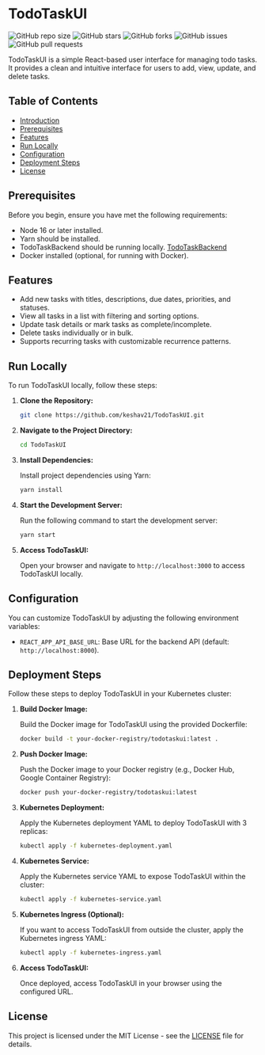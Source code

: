 
# TodoTaskUI
![GitHub repo size](https://img.shields.io/github/repo-size/keshav21/TodoTaskUI) ![GitHub stars](https://img.shields.io/github/stars/keshav21/TodoTaskUI?style=social) ![GitHub forks](https://img.shields.io/github/forks/keshav21/TodoTaskBackend?style=social) ![GitHub issues](https://img.shields.io/github/issues/keshav21/TodoTaskUI) ![GitHub pull requests](https://img.shields.io/github/issues-pr/keshav21/TodoTaskUI)

TodoTaskUI is a simple React-based user interface for managing todo tasks. It provides a clean and intuitive interface for users to add, view, update, and delete tasks.

## Table of Contents

- [Introduction](#introduction)
- [Prerequisites](#prerequisites)
- [Features](#features)
- [Run Locally](#run-locally)
- [Configuration](#configuration)
- [Deployment Steps](#deployment-steps)
- [License](#license)



## Prerequisites

Before you begin, ensure you have met the following requirements:
- Node 16 or later installed.
- Yarn should be installed.
- TodoTaskBackend should be running locally. [TodoTaskBackend](https://github.com/keshav21/TodoTaskBackend)
- Docker installed (optional, for running with Docker).


## Features

- Add new tasks with titles, descriptions, due dates, priorities, and statuses.
- View all tasks in a list with filtering and sorting options.
- Update task details or mark tasks as complete/incomplete.
- Delete tasks individually or in bulk.
- Supports recurring tasks with customizable recurrence patterns.


## Run Locally

To run TodoTaskUI locally, follow these steps:

1. **Clone the Repository:**

   ```sh
   git clone https://github.com/keshav21/TodoTaskUI.git
   ```

2. **Navigate to the Project Directory:**

   ```sh
   cd TodoTaskUI
   ```

3. **Install Dependencies:**

   Install project dependencies using Yarn:

   ```sh
   yarn install
   ```

4. **Start the Development Server:**

   Run the following command to start the development server:

   ```sh
   yarn start
   ```

5. **Access TodoTaskUI:**

   Open your browser and navigate to `http://localhost:3000` to access TodoTaskUI locally.

## Configuration

You can customize TodoTaskUI by adjusting the following environment variables:

- `REACT_APP_API_BASE_URL`: Base URL for the backend API (default: `http://localhost:8000`).
  

## Deployment Steps

Follow these steps to deploy TodoTaskUI in your Kubernetes cluster:

1. **Build Docker Image:**

   Build the Docker image for TodoTaskUI using the provided Dockerfile:

   ```sh
   docker build -t your-docker-registry/todotaskui:latest .
   ```

2. **Push Docker Image:**

   Push the Docker image to your Docker registry (e.g., Docker Hub, Google Container Registry):

   ```sh
   docker push your-docker-registry/todotaskui:latest
   ```

3. **Kubernetes Deployment:**

   Apply the Kubernetes deployment YAML to deploy TodoTaskUI with 3 replicas:

   ```sh
   kubectl apply -f kubernetes-deployment.yaml
   ```

4. **Kubernetes Service:**

   Apply the Kubernetes service YAML to expose TodoTaskUI within the cluster:

   ```sh
   kubectl apply -f kubernetes-service.yaml
   ```

5. **Kubernetes Ingress (Optional):**

   If you want to access TodoTaskUI from outside the cluster, apply the Kubernetes ingress YAML:

   ```sh
   kubectl apply -f kubernetes-ingress.yaml
   ```

6. **Access TodoTaskUI:**

   Once deployed, access TodoTaskUI in your browser using the configured URL.

## License

This project is licensed under the MIT License - see the [LICENSE](LICENSE) file for details.
